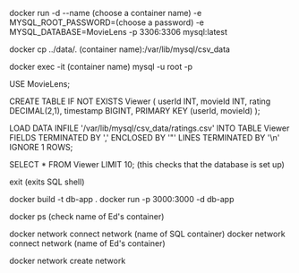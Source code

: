 docker run -d --name (choose a container name) -e MYSQL_ROOT_PASSWORD=(choose a password) -e MYSQL_DATABASE=MovieLens -p 3306:3306 mysql:latest

docker cp ../data/. (container name):/var/lib/mysql/csv_data

docker exec -it (container name) mysql -u root -p

USE MovieLens;

CREATE TABLE IF NOT EXISTS Viewer (
    userId INT,
    movieId INT,
    rating DECIMAL(2,1),
    timestamp BIGINT,
    PRIMARY KEY (userId, movieId)
);

LOAD DATA INFILE '/var/lib/mysql/csv_data/ratings.csv' 
INTO TABLE Viewer 
FIELDS TERMINATED BY ',' 
ENCLOSED BY '"' 
LINES TERMINATED BY '\n'
IGNORE 1 ROWS;

SELECT * FROM Viewer LIMIT 10; (this checks that the database is set up)

exit (exits SQL shell)

docker build -t db-app .
docker run -p 3000:3000 -d db-app

docker ps (check name of Ed's container)

docker network connect network (name of SQL container)
docker network connect network (name of Ed's container)




docker network create network



